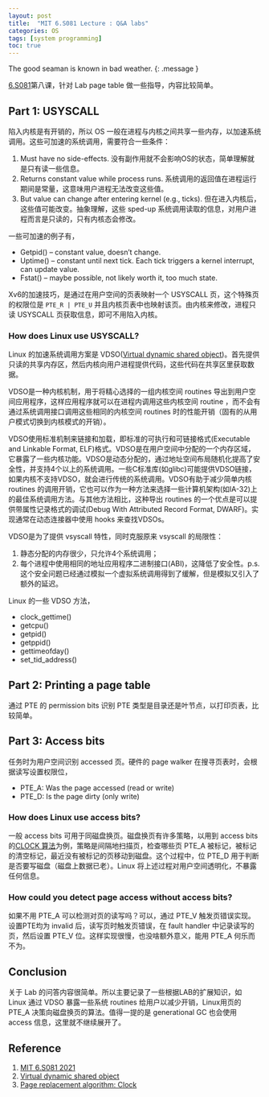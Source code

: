 ```yaml
---
layout: post
title:  "MIT 6.S081 Lecture : Q&A labs"
categories: OS
tags: [system programming]
toc: true
--- 
```

The good seaman is known in bad weather.
{: .message }

[6.S081](https://pdos.csail.mit.edu/6.828/2021/schedule.html)第八课，针对 Lab page table 做一些指导，内容比较简单。

## Part 1: USYSCALL
陷入内核是有开销的，所以 OS 一般在进程与内核之间共享一些内存，以加速系统调用。这些可加速的系统调用，需要符合一些条件：
1. Must have no side-effects. 没有副作用就不会影响OS的状态，简单理解就是只有读一些信息。
2. Returns constant value while process runs. 系统调用的返回值在进程运行期间是常量，这意味用户进程无法改变这些值。
3. But value can change after entering kernel (e.g., ticks). 但在进入内核后，这些值可能改变。抽象理解，这些 sped-up 系统调用读取的信息，对用户进程而言是只读的，只有内核态会修改。

一些可加速的例子有，
- Getpid() – constant value, doesn’t change. 
- Uptime() – constant until next tick. Each tick triggers a kernel interrupt, can update value.
- Fstat() – maybe possible, not likely worth it, too much state.

Xv6的加速技巧，是通过在用户空间的页表映射一个 USYSCALL 页，这个特殊页的权限位是 `PTE_R | PTE_U` 并且内核页表中也映射该页。由内核来修改，进程只读 USYSCALL 页获取信息，即可不用陷入内核。

### How does Linux use USYSCALL?
Linux 的加速系统调用方案是 VDSO([Virtual dynamic shared object](https://en.wikipedia.org/wiki/VDSO))。首先提供只读的共享内存区，然后内核向用户进程提供代码，这些代码在共享区里获取数据。

VDSO是一种内核机制，用于将精心选择的一组内核空间 routines 导出到用户空间应用程序，这样应用程序就可以在进程内调用这些内核空间 routine ，而不会有通过系统调用接口调用这些相同的内核空间 routines 时的性能开销（固有的从用户模式切换到内核模式的开销）。

VDSO使用标准机制来链接和加载，即标准的可执行和可链接格式(Executable and Linkable Format, ELF)格式。VDSO是在用户空间中分配的一个内存区域，它暴露了一些内核功能。VDSO是动态分配的，通过地址空间布局随机化提高了安全性，并支持4个以上的系统调用。一些C标准库(如glibc)可能提供VDSO链接，如果内核不支持VDSO，就会进行传统的系统调用。VDSO有助于减少简单内核 routines 的调用开销，它也可以作为一种方法来选择一些计算机架构(如IA-32)上的最佳系统调用方法。与其他方法相比，这种导出 routines 的一个优点是可以提供带属性记录格式的调试(Debug With Attributed Record Format, DWARF)。实现通常在动态连接器中使用 hooks 来查找VDSOs。

VDSO是为了提供 vsyscall 特性，同时克服原来 vsyscall 的局限性：
1. 静态分配的内存很少，只允许4个系统调用；
2. 每个进程中使用相同的地址应用程序二进制接口(ABI)，这降低了安全性。p.s. 这个安全问题已经通过模拟一个虚拟系统调用得到了缓解，但是模拟又引入了额外的延迟。

Linux 的一些 VDSO 方法，
- clock_gettime()
- getcpu()
- getpid()
- getppid()
- gettimeofday()
- set_tid_address()

## Part 2: Printing a page table
通过 PTE 的 permission bits 识别 PTE 类型是目录还是叶节点，以打印页表，比较简单。

## Part 3: Access bits
任务时为用户空间识别 accessed 页。硬件的 page walker 在搜寻页表时，会根据读写设置权限位，
- PTE_A: Was the page accessed (read or write)
- PTE_D: Is the page dirty (only write)

### How does Linux use access bits?
一般 access bits 可用于同磁盘换页。磁盘换页有许多策略，以用到 access bits 的[CLOCK 算法](https://en.wikipedia.org/wiki/Page_replacement_algorithm#Clock)为例，策略是间隔地扫描页，检查哪些页 PTE_A 被标记，被标记的清空标记，最近没有被标记的页移动到磁盘。这个过程中，位 PTE_D 用于判断是否要写磁盘（磁盘上数据已老）。Linux 将上述过程对用户空间透明化，不暴露任何信息。

### How could you detect page access without access bits?
如果不用 PTE_A 可以检测对页的读写吗？可以，通过 PTE_V 触发页错误实现。设置PTE均为 invalid 后，读写页时触发页错误，在 fault handler 中记录读写的页，然后设置 PTE_V 位。这样实现很慢，也没啥额外意义，能用 PTE_A 何乐而不为。

## Conclusion 
关于 Lab 的问答内容很简单。所以主要记录了一些根据LAB的扩展知识，如 Linux 通过 VDSO 暴露一些系统 routines 给用户以减少开销，Linux用页的 PTE_A 决策向磁盘换页的算法。值得一提的是 generational GC 也会使用 access 信息，这里就不继续展开了。

## Reference
1. [MIT 6.S081 2021](https://pdos.csail.mit.edu/6.828/2021/schedule.html)
2. [Virtual dynamic shared object](https://en.wikipedia.org/wiki/VDSO)
3. [Page replacement algorithm: Clock](https://en.wikipedia.org/wiki/Page_replacement_algorithm#Clock)